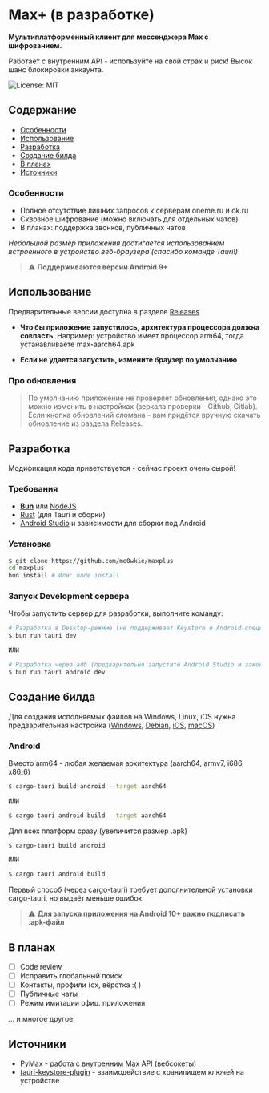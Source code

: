 # Max+ (в разработке)

<b>Мультиплатформенный клиент для мессенджера Max с шифрованием.</b>

Работает с внутренним API - используйте на свой страх и риск! Высок шанс блокировки аккаунта.

<p>
    <img src="https://img.shields.io/badge/License-MIT-2f9872.svg" alt="License: MIT">
</p>

## Содержание
- [Особенности](#особенности)
- [Использование](#использование)
- [Разработка](#разработка)
- [Создание билда](#создание-билда)
- [В планах](#в-планах)
- [Источники](#источники)

### Особенности
- Полное отсутствие лишних запросов к серверам oneme.ru и ok.ru
- Сквозное шифрование (можно включать для отдельных чатов)
- В планах: поддержка звонков, публичных чатов

<i>Небольшой размер приложения достигается использованием встроенного в устройство веб-браузера (спасибо команде Tauri!)</i>

> ⚠️ <b>Поддерживаются версии Android 9+</b>

## Использование
Предварительные версии доступна в разделе [Releases](https://github.com/me0wkie/maxplus/releases)

- <b>Что бы приложение запустилось, архитектура процессора должна совпасть</b>.
Например: устройство имеет процессор arm64, тогда устанавливаете max-aarch64.apk

- <b>Если не удается запустить, измените браузер по умолчанию</b>

### Про обновления
> По умолчанию приложение не проверяет обновления, однако это можно изменить в настройках (зеркала проверки - Github, Gitlab). Если кнопка обновлений сломана - вам придётся вручную скачать обновление из раздела Releases.

## Разработка
Модификация кода приветствуется - сейчас проект очень сырой!

### Требования
- <b>[Bun](https://bun.sh)</b> или [NodeJS](https://nodejs.org/)
- [Rust](https://www.rust-lang.org/) (для Tauri и сборки)
- [Android Studio](https://developer.android.com/studio) и зависимости для сборки под Android

### Установка
```sh
$ git clone https://github.com/me0wkie/maxplus
cd maxplus
bun install # Или: node install
```

### Запуск Development сервера
Чтобы запустить сервер для разработки, выполните команду:
```sh
# Разработка в Desktop-режиме (не поддерживает Keystore и Android-специфичные плагины)
$ bun run tauri dev

ИЛИ

# Разработка через adb (предварительно запустите Android Studio и законнектите устройство)
$ bun run tauri android dev
```

## Создание билда
Для создания исполняемых файлов на Windows, Linux, iOS нужна предварительная настройка 
([Windows](https://v2.tauri.app/distribute/windows-installer/), [Debian](https://v2.tauri.app/distribute/debian/), [iOS](https://v2.tauri.app/distribute/app-store/), [macOS](https://v2.tauri.app/distribute/macos-application-bundle/))

### Android
Вместо arm64 - любая желаемая архитектура (aarch64, armv7, i686, x86_6)
```sh
$ cargo-tauri build android --target aarch64

ИЛИ

$ cargo tauri android build --target aarch64
```
Для всех платформ сразу (увеличится размер .apk)
```sh
$ cargo-tauri build android

ИЛИ

$ cargo tauri android build
```
Первый способ (через cargo-tauri) требует дополнительной установки cargo-tauri, но выдаёт меньше ошибок

> ⚠️ <b>Для запуска приложения на Android 10+ важно подписать .apk-файл</b>

## В планах
- [ ] Code review
- [ ] Исправить глобальный поиск
- [ ] Контакты, профили (ох, вёрстка :( )
- [ ] Публичные чаты
- [ ] Режим имитации офиц. приложения

... и многое другое

## Источники
-  [PyMax](https://github.com/noxzion/PyMax) - работа с внутренним Max API (вебсокеты)
-  [tauri-keystore-plugin](https://github.com/impierce/tauri-plugin-keystore) - взаимодействие с хранилищем ключей на устройстве
